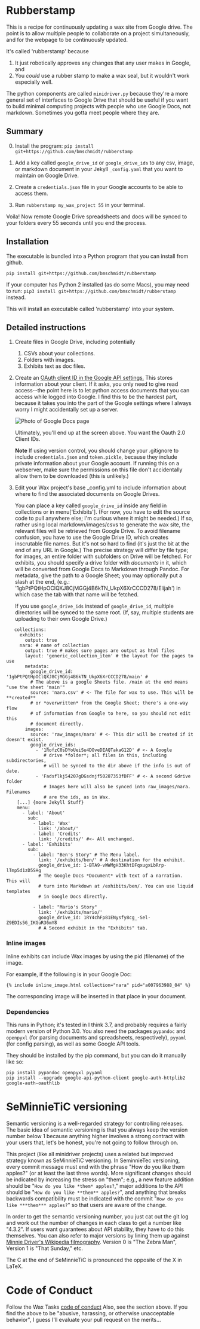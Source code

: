 # Rubberstamp

This is a recipe for continuously updating a wax site from Google drive.
The point is to allow multiple people to collaborate on a project simultaneously,
and for the webpage to be continuously updated.

It's called 'rubberstamp' because

1. It just robotically approves any changes that any user makes in Google, and
2. You *could* use a rubber stamp to make a wax seal, but it wouldn't work
   especially well.

The python components are called `minidriver.py` because they're a more
general set of interfaces to Google Drive that should be useful if
you want to build minimal computing projects with people who use Google Docs,
not markdown. Sometimes you gotta meet people where they are.

## Summary

0. Install the program: `pip install git+https://github.com/bmschmidt/rubberstamp`

1. Add a key called `google_drive_id` or `google_drive_ids` to any
   csv, image, or markdown document in your Jekyll `_config.yaml` that
   you want to maintain on Google Drive.

2. Create a `credentials.json` file in your Google accounts to be able
   to access them.

3. Run `rubberstamp my_wax_project 55` in your terminal.

Voila! Now remote Google
Drive spreadsheets and docs will be synced to your folders every 55
seconds until you end the process.

## Installation

The executable is bundled into a Python program that you can install from
github.

```
pip install git+https://github.com/bmschmidt/rubberstamp
```

If your	computer has Python 2 installed	(as do some Macs),
you may	need to	run:
`pip3 install git+https://github.com/bmschmidt/rubberstamp`
instead.

This will install an executable	called 'rubberstamp' into
your system.

## Detailed instructions

1. Create files in Google Drive, including potentially
   1. CSVs about your collections.
   2. Folders with images.
   3. Exhibits text as doc files.

2. Create an [OAuth client ID in the Google API settings.](https://developers.google.com/identity/protocols/oauth2)
   This stores information about your client. If it asks, you only need to give
   read access--the point here is to let python access documents that you can
   access while logged into Google.
   I find this to be the hardest part,
      because it takes you into the part of the Google settings where I always
      worry I might accidentally set up a server.

      ![Photo of Google Docs page](docs/credentials.png)

   Ultimately, you'll end up at the screen above. You want the Oauth 2.0 Client IDs.

   **Note** If using version control, you should change your .gitignore to include
   `credentials.json` and `token.pickle`, because they include private information
   about your Google account. If running this on a webserver, make sure the
   permissions on this file don't accidentally allow them to be downloaded (this
   is unlikely.)

3. Edit your Wax project's base _config.yml to include information about
   where to find the associated documents on Google Drives.

   You can place a key called `google_drive_id` inside any field in collections
   or in menu['Exhibits']. (For now, you have to edit the source code to pull
   anywhere else; I'm curious where it might be needed.) If so, rather
   using local markdown/images/csvs to generate the wax site, the
   relevant files will be retrieved from Google Drive. To avoid filename confusion,
   you have to use the Google Drive ID, which creates inscrutable file names.
   But it's not so hard to find (it's just the bit at the end of any URL in
   Google.) The precise strategy will differ by file type; for images, an
   entire folder with subfolders on Drive will be fetched. For exhibits,
   you should specify a drive folder with *documents* in it, which will be
   converted from Google Docs to Markdown through Pandoc. For metadata,
   give the path to a Google Sheet; you may optionally put a slash at the end,
   (e.g.: '1gbPtPQtHpOClQXJ8CjMGGj4B6kTN_UkpX6XrCCCD278/Elijah') in which case
   the tab with that name will be fetched.

   If you use `google_drive_ids` instead of `google_drive_id`, multiple
   directories will be synced to the same root. (If, say, multiple students
   are uploading to their own Google Drive.)

  ```
     collections:
       exhibits:
         output: true
       nara: # name of collection
         output: true # makes sure pages are output as html files
         layout: 'generic_collection_item' # the layout for the pages to use
         metadata:
           google_drive_id: '1gbPtPQtHpOClQXJ8CjMGGj4B6kTN_UkpX6XrCCCD278/main' #
           # The above is a google Sheets file. /main at the end means "use the sheet 'main'"
           source: 'nara.csv' # <- The file for wax to use. This will be **created**
           # or *overwritten* from the Google Sheet; there's a one-way flow
           # of information from Google to here, so you should not edit this
           # document directly.
         images:
           source: 'raw_images/nara' # <- This dir will be created if it doesn't exist.
           google_drive_ids:
             - '1RofzC0sDYoUeiSu4DOveDEAQTakaG12D' # <- A Google
                # drive *folder*; all files in this, including subdirectories,
                # will be synced to the dir above if the info is out of date.
             - 'Fadsflkj54207gDGsdnjf50287353fDFF' # <- A second Gdrive folder
                # Images here will also be synced into raw_images/nara. Filenames
                # are the ids, as in Wax.
      [...] {more Jekyll Stuff}
      menu:
        - label: 'About'
          sub:
            - label: 'Wax'
              link: '/about/'
            - label: 'Credits'
              link: '/credits/' #<- All unchanged.
        - label: 'Exhibits'
          sub:
            - label: "Ben's Story" # The Menu label.
              link: '/exhibits/ben/' # A destination for the exhibit.
              google_drive_id: 1-BTA9-vWWMgH33KhtDFqxugxLbRrp-lTmp5d1zD5SHg
              # The Google Docs *Document* with text of a narration. This will
              # turn into Markdown at /exhibits/ben/. You can use liquid templates
              # in Google Docs directly.

            - label: "Mario's Story"
              link: '/exhibits/mario/'
              google_drive_id: 1RY4chFp81ENysfy8cg_-Sel-Z9EDIs5G_IKGuR36mY8  
              # A Second exhibit in the "Exhibits" tab.
  ```

### Inline images

Inline exhibits can include Wax images by using the pid (filename) of the image.

For example, if the following is in your Google Doc:

```
{% include inline_image.html collection="nara" pid="a007963988_04" %}
```

The corresponding image will be inserted in that place in your document.

### Dependencies

This runs in Python; it's tested in I think 3.7, and probably requires
a fairly modern version of Python 3.0. You also need the packages
`pypandoc` and `openpyxl` (for parsing documents and spreadsheets,
respectively), `pyyaml` (for config parsing), as well as some Google API tools.

They should be installed by the pip command, but you can do it manually
like so:

```
pip install pypandoc openpyxl pyyaml
pip install --upgrade google-api-python-client google-auth-httplib2 google-auth-oauthlib
```

# SeMinnieTiC versioning

Semantic versioning is a well-regarded strategy for controlling releases. The
basic idea of semantic versioning is that you always keep the version number
below 1 because anything higher involves a strong contract with your users that,
let's be honest, you're not going to follow through on.

This project (like all minidriver projects) uses
a related but improved strategy known as SeMinnieTiC versioning. In SeminnieTec
versioning, every commit message must end with the phrase "How do you like them
apples?" (or at least the last three words). More significant changes should
be indicated by increasing the stress on "them"; e.g., a new feature addition should be
"`How do you like *them* apples?`," major additions to the API
should be "`How do you like **them** apples?`", and anything that breaks
backwards compatibility must be indicated with the commit
"`How do you like ***them*** apples?`" so that users are aware of the change.

In order to get the semantic versioning number, you just cat out the git log and
work out the number of changes in each class to get a number like "4.3.2".
If users want
guarantees about API stability, they have to do this themselves.
You can also refer to major versions by lining them up against
[Minnie Driver's Wikipedia filmography](https://en.wikipedia.org/wiki/Minnie_Driver#Film).
Version 0 is "The Zebra Man", Version 1 is "That Sunday," etc.

The C at the end of SeMinnieTiC is pronounced the opposite of the X in LaTeX.


# Code of Conduct

Follow the Wax Tasks [code of conduct](https://github.com/minicomp/wax_tasks/blob/main/CODE_OF_CONDUCT.md)
Also, see the section above. If you find the above to be "abusive, harassing, or otherwise unacceptable behavior",
I guess I'll evaluate your pull request on the merits...
